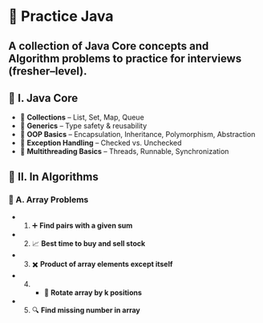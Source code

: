 # 🚀 Practice Java
A collection of **Java Core concepts** and **Algorithm problems** to practice for interviews (fresher–level).  
---
##  📌 I. Java Core
- 🔹 **Collections** – List, Set, Map, Queue 
- 🔹 **Generics** – Type safety & reusability  
- 🔹 **OOP Basics** – Encapsulation, Inheritance, Polymorphism, Abstraction  
- 🔹 **Exception Handling** – Checked vs. Unchecked  
- 🔹 **Multithreading Basics** – Threads, Runnable, Synchronization  

## 📌 II. In Algorithms
### 🔢 A. Array Problems 
- 1. ➕ **Find pairs with a given sum**  
- 2. 📈 **Best time to buy and sell stock**  
- 3. ✖️ **Product of array elements except itself** 
- 4. - 🔁 **Rotate array by k positions**  
- 5. 🔍 **Find missing number in array**  